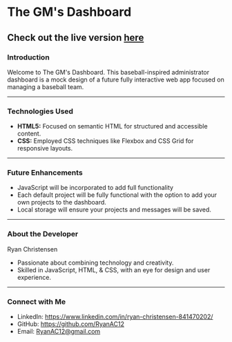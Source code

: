 # The GM's Dashboard

Check out the live version [here]( https://ryanac12.github.io/The-GMs-Dashboard/)
---

### Introduction
Welcome to The GM's Dashboard. This baseball-inspired administrator dashboard is a mock design of a future fully interactive web app focused on managing a baseball team.

---

### Technologies Used
- **HTML5:** Focused on semantic HTML for structured and accessible content.
- **CSS:** Employed CSS techniques like Flexbox and CSS Grid for responsive layouts.

---

### Future Enhancements
- JavaScript will be incorporated to add full functionality
- Each default project will be fully functional with the option to add your own projects to the dashboard.
- Local storage will ensure your projects and messages will be saved.

---

### About the Developer
Ryan Christensen
- Passionate about combining technology and creativity.
- Skilled in JavaScript, HTML, & CSS, with an eye for design and user experience.

---

### Connect with Me
- LinkedIn: https://www.linkedin.com/in/ryan-christensen-841470202/
- GitHub: https://github.com/RyanAC12
- Email: RyanAC12@gmail.com

